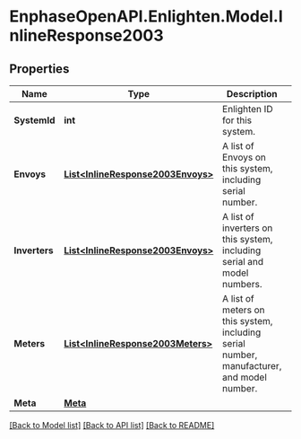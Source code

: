 # EnphaseOpenAPI.Enlighten.Model.InlineResponse2003

## Properties

Name | Type | Description | Notes
------------ | ------------- | ------------- | -------------
**SystemId** | **int** | Enlighten ID for this system. | 
**Envoys** | [**List&lt;InlineResponse2003Envoys&gt;**](InlineResponse2003Envoys.md) | A list of Envoys on this system, including serial number. | [optional] 
**Inverters** | [**List&lt;InlineResponse2003Envoys&gt;**](InlineResponse2003Envoys.md) | A list of inverters on this system, including serial and model numbers. | 
**Meters** | [**List&lt;InlineResponse2003Meters&gt;**](InlineResponse2003Meters.md) | A list of meters on this system, including serial number, manufacturer, and model number. | 
**Meta** | [**Meta**](Meta.md) |  | 

[[Back to Model list]](../README.md#documentation-for-models) [[Back to API list]](../README.md#documentation-for-api-endpoints) [[Back to README]](../README.md)

